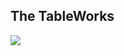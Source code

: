 ## The TableWorks

<p align="left">
  <img src="https://api.boot.dev/v1/users/public/ea250857-31cd-4d27-b9af-2a20fc9b6971/thumbnail" >
</p>
<!--
**TableStar/TableStar** is a ✨ _special_ ✨ repository because its `README.md` (this file) appears on your GitHub profile.

Here are some ideas to get you started:

- 🔭 I’m currently working on ...
- 🌱 I’m currently learning ...
- 👯 I’m looking to collaborate on ...
- 🤔 I’m looking for help with ...
- 💬 Ask me about ...
- 📫 How to reach me: ...
- 😄 Pronouns: ...
- ⚡ Fun fact: ...
-->
